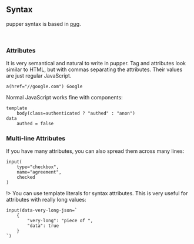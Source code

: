 ## Syntax
pupper syntax is based in [pug](https://pugjs.org/api/getting-started.html).

<br/>

### Attributes
It is very semantical and natural to write in pupper.
Tag and attributes look similar to HTML, but with commas separating the attributes. Their values are just regular JavaScript.

```pug
a(href="//google.com") Google
```

Normal JavaScript works fine with components:

```pug
template
    body(class=authenticated ? "authed" : "anon")
data
    authed = false
```

### Multi-line Attributes
If you have many attributes, you can also spread them across many lines:

```pug
input(
    type="checkbox",
    name="agreement",
    checked
)
```

!>
    You can use template literals for syntax attributes.
    This is very useful for attributes with really long values:

```pug
input(data-very-long-json=`
    {
        "very-long": "piece of ",
        "data": true
    }
`)
```